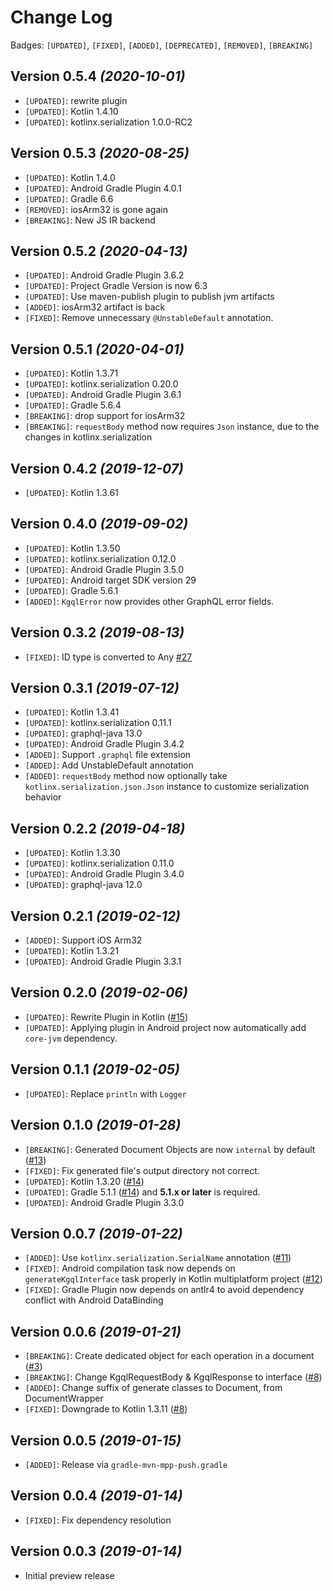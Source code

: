 Change Log
===

Badges: `[UPDATED]`, `[FIXED]`, `[ADDED]`, `[DEPRECATED]`, `[REMOVED]`,  `[BREAKING]`

Version 0.5.4 *(2020-10-01)*
---
* `[UPDATED]`: rewrite plugin
* `[UPDATED]`: Kotlin 1.4.10
* `[UPDATED]`: kotlinx.serialization 1.0.0-RC2



Version 0.5.3 *(2020-08-25)*
---
* `[UPDATED]`: Kotlin 1.4.0
* `[UPDATED]`: Android Gradle Plugin 4.0.1
* `[UPDATED]`: Gradle 6.6
* `[REMOVED]`: iosArm32 is gone again
* `[BREAKING]`: New JS IR backend


Version 0.5.2 *(2020-04-13)*
---
* `[UPDATED]`: Android Gradle Plugin 3.6.2
* `[UPDATED]`: Project Gradle Version is now 6.3
* `[UPDATED]`: Use maven-publish plugin to publish jvm artifacts
* `[ADDED]`: iosArm32 artifact is back
* `[FIXED]`: Remove unnecessary `@UnstableDefault` annotation.

Version 0.5.1 *(2020-04-01)*
---
* `[UPDATED]`: Kotlin 1.3.71
* `[UPDATED]`: kotlinx.serialization 0.20.0
* `[UPDATED]`: Android Gradle Plugin 3.6.1
* `[UPDATED]`: Gradle 5.6.4
* `[BREAKING]`: drop support for iosArm32
* `[BREAKING]`: `requestBody` method now requires `Json` instance, due to the changes in kotlinx.serialization


Version 0.4.2 *(2019-12-07)*
---
* `[UPDATED]`: Kotlin 1.3.61


Version 0.4.0 *(2019-09-02)*
---

* `[UPDATED]`: Kotlin 1.3.50
* `[UPDATED]`: kotlinx.serialization 0.12.0
* `[UPDATED]`: Android Gradle Plugin 3.5.0
* `[UPDATED]`: Android target SDK version 29
* `[UPDATED]`: Gradle 5.6.1
* `[ADDED]`: `KgqlError` now provides other GraphQL error fields.


Version 0.3.2 *(2019-08-13)*
---

* `[FIXED]`: ID type is converted to Any [#27](https://github.com/yshrsmz/kgql/issues/27)


Version 0.3.1 *(2019-07-12)*
---

* `[UPDATED]`: Kotlin 1.3.41
* `[UPDATED]`: kotlinx.serialization 0.11.1
* `[UPDATED]`: graphql-java 13.0
* `[UPDATED]`: Android Gradle Plugin 3.4.2
* `[ADDED]`: Support `.graphql` file extension
* `[ADDED]`: Add UnstableDefault annotation
* `[ADDED]`: `requestBody` method now optionally take `kotlinx.serialization.json.Json` instance to customize serialization behavior


Version 0.2.2 *(2019-04-18)*
---

* `[UPDATED]`: Kotlin 1.3.30
* `[UPDATED]`: kotlinx.serialization 0.11.0
* `[UPDATED]`: Android Gradle Plugin 3.4.0
* `[UPDATED]`: graphql-java 12.0


Version 0.2.1 *(2019-02-12)*
---

* `[ADDED]`: Support iOS Arm32
* `[UPDATED]`: Kotlin 1.3.21
* `[UPDATED]`: Android Gradle Plugin 3.3.1


Version 0.2.0 *(2019-02-06)*
---

* `[UPDATED]`: Rewrite Plugin in Kotlin ([#15](https://github.com/yshrsmz/kgql/issues/15))
* `[UPDATED]`: Applying plugin in Android project now automatically add `core-jvm` dependency.


Version 0.1.1 *(2019-02-05)*
---

* `[UPDATED]`: Replace `println` with `Logger`


Version 0.1.0 *(2019-01-28)*
---

* `[BREAKING]`: Generated Document Objects are now `internal` by default ([#13](https://github.com/yshrsmz/kgql/issues/13))
* `[FIXED]`: Fix generated file's output directory not correct.
* `[UPDATED]`: Kotlin 1.3.20 ([#14](https://github.com/yshrsmz/kgql/issues/14))
* `[UPDATED]`: Gradle 5.1.1 ([#14](https://github.com/yshrsmz/kgql/issues/14)) and __5.1.x or later__ is required.
* `[UPDATED]`: Android Gradle Plugin 3.3.0


Version 0.0.7 *(2019-01-22)*
---

* `[ADDED]`: Use `kotlinx.serialization.SerialName` annotation ([#11](https://github.com/yshrsmz/kgql/issues/11))
* `[FIXED]`: Android compilation task now depends on `generateKgqlInterface` task properly in Kotlin multiplatform project ([#12](https://github.com/yshrsmz/kgql/issues/12))
* `[FIXED]`: Gradle Plugin now depends on antlr4 to avoid dependency conflict with Android DataBinding


Version 0.0.6 *(2019-01-21)*
---

* `[BREAKING]`: Create dedicated object for each operation in a document ([#3](https://github.com/yshrsmz/kgql/issues/3))
* `[BREAKING]`: Change KgqlRequestBody & KgqlResponse to interface ([#8](https://github.com/yshrsmz/kgql/issues/8))
* `[ADDED]`: Change suffix of generate classes to Document, from DocumentWrapper
* `[FIXED]`: Downgrade to Kotlin 1.3.11 ([#8](https://github.com/yshrsmz/kgql/issues/8))


Version 0.0.5 *(2019-01-15)*
---

* `[ADDED]`: Release via `gradle-mvn-mpp-push.gradle`


Version 0.0.4 *(2019-01-14)*
---

* `[FIXED]`: Fix dependency resolution



Version 0.0.3 *(2019-01-14)*
---

* Initial preview release
